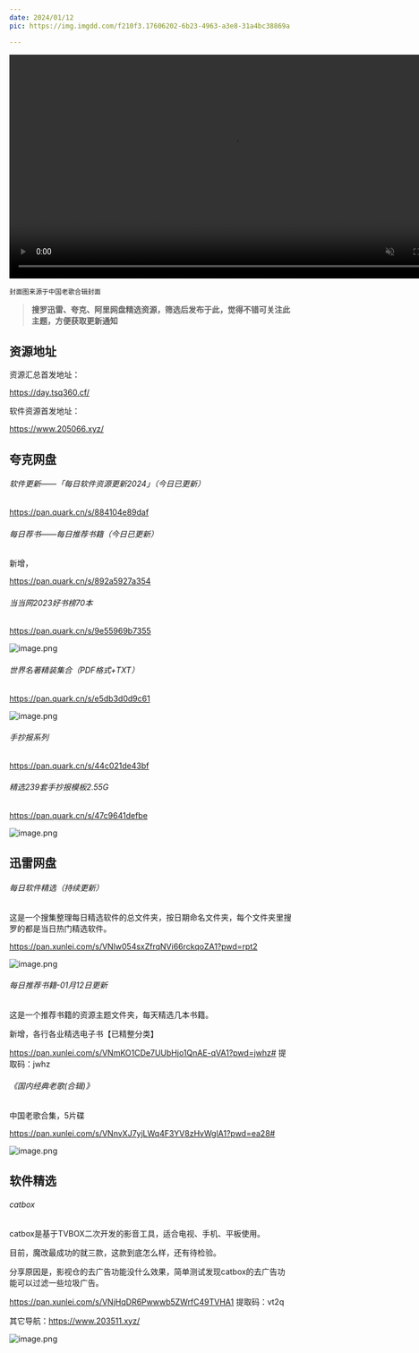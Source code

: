 ```yaml
---
date: 2024/01/12
pic: https://img.imgdd.com/f210f3.17606202-6b23-4963-a3e8-31a4bc38869a.png

---
```


<video width="800px" preload muted autoplay loop><source src="https://cdn.fliggy.com/upic/BDf4l0.mp4" type="video/mp4" poster="https://i.postimg.cc/j26cp27Y/image.png"></video>

<small>封面图来源于中国老歌合辑封面</small>

> **搜罗迅雷、夸克、阿里网盘精选资源，筛选后发布于此，觉得不错可关注此主题，方便获取更新通知**

## 资源地址

资源汇总首发地址：

 https://day.tsq360.cf/

软件资源首发地址：

https://www.205066.xyz/

## 夸克网盘

###### 软件更新——「每日软件资源更新2024」（今日已更新）

https://pan.quark.cn/s/884104e89daf

###### 每日荐书——每日推荐书籍（今日已更新）

新增，

https://pan.quark.cn/s/892a5927a354

###### 当当网2023好书榜70本

https://pan.quark.cn/s/9e55969b7355

![image.png](https://img.imgdd.com/f210f3.57d7cd60-2068-4ed7-adec-192b7bebcac5.png)

###### 世界名著精装集合（PDF格式+TXT）

https://pan.quark.cn/s/e5db3d0d9c61

![image.png](https://img.imgdd.com/f210f3.fb9f1c9a-d785-4f3a-8ff5-e8490a71e866.png)

###### 手抄报系列

https://pan.quark.cn/s/44c021de43bf

###### 精选239套手抄报模板2.55G

https://pan.quark.cn/s/47c9641defbe

![image.png](https://img.imgdd.com/f210f3.1fc3c56d-5046-4e5e-9483-bba6013b7043.png)

## 迅雷网盘

###### 每日软件精选（持续更新）

这是一个搜集整理每日精选软件的总文件夹，按日期命名文件夹，每个文件夹里搜罗的都是当日热门精选软件。

https://pan.xunlei.com/s/VNlw054sxZfrqNVi66rckqoZA1?pwd=rpt2

![image.png](https://img.imgdd.com/f210f3.df57d3be-14d0-41f2-a7d4-f9a3a172a463.png)

###### 每日推荐书籍-01月12日更新

这是一个推荐书籍的资源主题文件夹，每天精选几本书籍。

新增，各行各业精选电子书【已精整分类】

https://pan.xunlei.com/s/VNmKO1CDe7UUbHjo1QnAE-qVA1?pwd=jwhz# 提取码：jwhz

###### 《国内经典老歌(合辑)》

中国老歌合集，5片碟

https://pan.xunlei.com/s/VNnvXJ7yjLWq4F3YV8zHvWglA1?pwd=ea28# 

![image.png](https://img.imgdd.com/f210f3.17606202-6b23-4963-a3e8-31a4bc38869a.png)

## 软件精选

###### catbox

catbox是基于TVBOX二次开发的影音工具，适合电视、手机、平板使用。

目前，魔改最成功的就三款，这款到底怎么样，还有待检验。

分享原因是，影视仓的去广告功能没什么效果，简单测试发现catbox的去广告功能可以过滤一些垃圾广告。

https://pan.xunlei.com/s/VNjHqDR6Pwwwb5ZWrfC49TVHA1
提取码：vt2q

其它导航：https://www.203511.xyz/

![image.png](https://img.imgdd.com/f210f3.b1fbd0c0-110c-4a3b-88d8-d0266a38c9c0.png)
